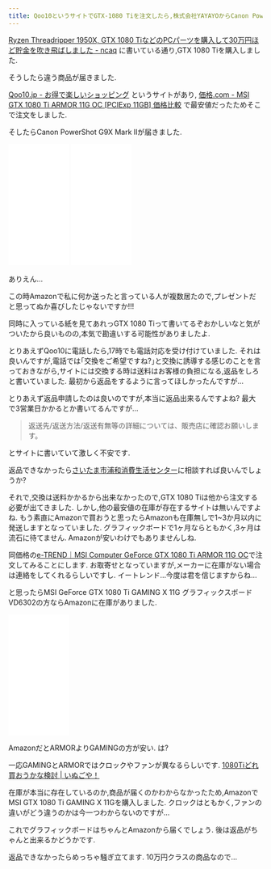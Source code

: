 ```yaml
---
title: Qoo10というサイトでGTX-1080 Tiを注文したら,株式会社YAYAYOからCanon PowerShot G9X Mark Ⅱが届きました,現在返品申請中
---
```


[Ryzen Threadripper 1950X, GTX 1080 TiなどのPCパーツを購入して30万円ほど貯金を吹き飛ばしました - ncaq](https://www.ncaq.net/2017/12/11/16/42/28/)
に書いている通り,GTX 1080 Tiを購入しました.

そうしたら違う商品が届きました.

[Qoo10.jp - お得で楽しいショッピング](https://www.qoo10.jp/)
というサイトがあり,
[価格.com - MSI GTX 1080 Ti ARMOR 11G OC [PCIExp 11GB] 価格比較](http://kakaku.com/item/K0000960869/)
で最安値だったためそこで注文をしました.

そしたらCanon PowerShot G9X Mark Ⅱが届きました.

<iframe style="width:120px;height:240px;" marginwidth="0" marginheight="0" scrolling="no" frameborder="0" src="//rcm-fe.amazon-adsystem.com/e/cm?lt1=_top&bc1=FFFFFF&IS2=1&bg1=FFFFFF&fc1=000000&lc1=0000FF&t=ncaq01-22&o=9&p=8&l=as4&m=amazon&f=ifr&ref=as_ss_li_til&asins=B06ZZGCZVS&linkId=940a0a4143445d66efdcb25a970aa6f0"></iframe>

<iframe style="width:120px;height:240px;" marginwidth="0" marginheight="0" scrolling="no" frameborder="0" src="//rcm-fe.amazon-adsystem.com/e/cm?lt1=_top&bc1=FFFFFF&IS2=1&bg1=FFFFFF&fc1=000000&lc1=0000FF&t=ncaq01-22&o=9&p=8&l=as4&m=amazon&f=ifr&ref=as_ss_li_til&asins=B06VVVVSPG&linkId=47c12ace8d4c7f5b147652864bc135e7"></iframe>

ありえん…

この時Amazonで私に何か送ったと言っている人が複数居たので,プレゼントだと思ってぬか喜びしたじゃないですか!!!

同時に入っている紙を見てあれっGTX 1080 Tiって書いてるぞおかしいなと気がついたから良いものの,本気で勘違いする可能性がありましたよ.

とりあえずQoo10に電話したら,17時でも電話対応を受け付けていました.
それは良いんですが,電話では｢交換をご希望ですね?｣と交換に誘導する感じのことを言っておきながら,サイトには交換する時は送料はお客様の負担になる,返品をしろと書いていました.
最初から返品をするように言ってほしかったんですが…

とりあえず返品申請したのは良いのですが,本当に返品出来るんですよね?
最大で3営業日かかるとか書いてるんですが…

> 返送先/返送方法/返送有無等の詳細については、販売店に確認お願いします。

とサイトに書いていて激しく不安です.

返品できなかったら[さいたま市浦和消費生活センター](http://www.kokusen.go.jp/map/11/center1585.html)に相談すれば良いんでしょうか?

それで,交換は送料かかるから出来なかったので,GTX 1080 Tiは他から注文する必要が出てきました.
しかし,他の最安値の在庫が存在するサイトは無いんですよね.
もう素直にAmazonで買おうと思ったらAmazonも在庫無しで1~3か月以内に発送しますとなっていました.
グラフィックボードで1ヶ月ならともかく,3ヶ月は流石に待てません.
Amazonが安いわけでもありませんしね.

同価格の[e-TREND｜MSI Computer GeForce GTX 1080 Ti ARMOR 11G OC](https://www.e-trend.co.jp/items/1152516)で注文してみることにします.
お取寄せとなっていますが,メーカーに在庫がない場合は連絡をしてくれるらしいですし.
イートレンド…今度は君を信じますからね…

と思ったらMSI GeForce GTX 1080 Ti GAMING X 11G グラフィックスボード VD6302の方ならAmazonに在庫がありました.

<iframe style="width:120px;height:240px;" marginwidth="0" marginheight="0" scrolling="no" frameborder="0" src="//rcm-fe.amazon-adsystem.com/e/cm?lt1=_top&bc1=FFFFFF&IS2=1&bg1=FFFFFF&fc1=000000&lc1=0000FF&t=ncaq01-22&o=9&p=8&l=as4&m=amazon&f=ifr&ref=as_ss_li_til&asins=B06Y123NV9&linkId=4faf2f1ac6b0514913e9675acd866d3a"></iframe>

AmazonだとARMORよりGAMINGの方が安い.
は?

一応GAMINGとARMORではクロックやファンが異なるらしいです.
[1080Tiどれ買おうかな検討 | いぬごや！](https://fiveworks.jp/blog/?p=1554)

在庫が本当に存在しているのか,商品が届くのかわからなかったため,AmazonでMSI GTX 1080 Ti GAMING X 11Gを購入しました.
クロックはともかく,ファンの違いがどう違うのかは今一つわからないのですが…

これでグラフィックボードはちゃんとAmazonから届くでしょう.
後は返品がちゃんと出来るかどうかです.

返品できなかったらめっちゃ騒ぎ立てます.
10万円クラスの商品なので…
